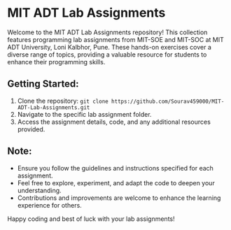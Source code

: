 # MIT ADT Lab Assignments

Welcome to the MIT ADT Lab Assignments repository! This collection features programming lab assignments from MIT-SOE and MIT-SOC at MIT ADT University, Loni Kalbhor, Pune. These hands-on exercises cover a diverse range of topics, providing a valuable resource for students to enhance their programming skills.

## Getting Started:

1. Clone the repository: `git clone https://github.com/Sourav459000/MIT-ADT-Lab-Assignments.git`
2. Navigate to the specific lab assignment folder.
3. Access the assignment details, code, and any additional resources provided.

## Note:

- Ensure you follow the guidelines and instructions specified for each assignment.
- Feel free to explore, experiment, and adapt the code to deepen your understanding.
- Contributions and improvements are welcome to enhance the learning experience for others.

Happy coding and best of luck with your lab assignments!
